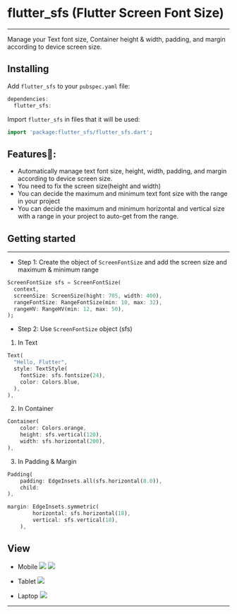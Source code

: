 
# flutter_sfs (Flutter Screen Font Size)
---
Manage your Text font size, Container height & width, padding, and margin according to device screen size.

## Installing
Add ```flutter_sfs``` to your ```pubspec.yaml``` file:
```dart
dependencies:
  flutter_sfs:
```
Import ```flutter_sfs``` in files that it will be used:
```dart
import 'package:flutter_sfs/flutter_sfs.dart';
```
## Features💚:
* Automatically manage text font size, height, width, padding, and margin according to device screen size.
* You need to fix the screen size(height and width)
* You can decide the maximum and minimum text font size with the range in your project
* You can decide the maximum and minimum horizontal and vertical size with a range in your project to auto-get from the range.

## Getting started
---
* Step 1: Create the object of ```ScreenFontSize``` and add the screen size and maximum & minimum range
```dart
ScreenFontSize sfs = ScreenFontSize(
  context,
  screenSize: ScreenSize(hight: 705, width: 400),
  rangeFontSize: RangeFontSize(min: 10, max: 32),
  rangeHV: RangeHV(min: 12, max: 50),
);
```
* Step 2: Use ```ScreenFontSize``` object (sfs)
1. In Text
```dart
Text(
  "Hello, Flutter",
  style: TextStyle(
    fontSize: sfs.fontsize(24),
    color: Colors.blue,
  ),
),
```
2. In Container
```dart
Container(
    color: Colors.orange,
    height: sfs.vertical(120),
    width: sfs.horizontal(200),
),
```
3. In Padding & Margin
```dart
Padding(
    padding: EdgeInsets.all(sfs.horizontal(8.0)),
    child: 
),
```
```dart
margin: EdgeInsets.symmetric(
        horizontal: sfs.horizontal(18),
        vertical: sfs.vertical(18),
    ),
```

## View
* Mobile
![](assets/mobileS.png) ![](assets/mobileL.png)

* Tablet
![](assets/tablet.png)

* Laptop
![](assets/laptopL.png)

---
